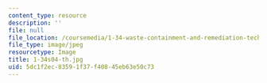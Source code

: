 ```yaml
---
content_type: resource
description: ''
file: null
file_location: /coursemedia/1-34-waste-containment-and-remediation-technology-spring-2004/5dc1f2ec83591f37f40845eb63e50c73_1-34s04-th.jpg
file_type: image/jpeg
resourcetype: Image
title: 1-34s04-th.jpg
uid: 5dc1f2ec-8359-1f37-f408-45eb63e50c73
---
```

